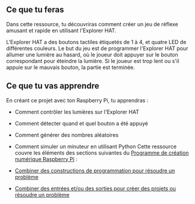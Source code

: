 ## Ce que tu feras

Dans cette ressource, tu découvriras comment créer un jeu de réflexe amusant et rapide en utilisant l'Explorer HAT.

L'Explorer HAT a des boutons tactiles étiquetés de 1 à 4, et quatre LED de différentes couleurs. Le but du jeu est de programmer l'Explorer HAT pour allumer une lumière au hasard, où le joueur doit appuyer sur le bouton correspondant pour éteindre la lumière. Si le joueur est trop lent ou s'il appuie sur le mauvais bouton, la partie est terminée.

## Ce que tu vas apprendre

En créant ce projet avec ton Raspberry Pi, tu apprendras :

- Comment contrôler les lumières sur l'Explorer HAT
- Comment détecter quand et quel bouton a été appuyé
- Comment générer des nombres aléatoires
- Comment simuler un minuteur en utilisant Python Cette ressource couvre les éléments des sections suivantes du [Programme de création numérique Raspberry Pi](https://www.raspberrypi.org/curriculum/) :

- [Combiner des constructions de programmation pour résoudre un problème](https://www.raspberrypi.org/curriculum/programming/builder)

- [Combiner des entrées et/ou des sorties pour créer des projets ou résoudre un problème](https://www.raspberrypi.org/curriculum/physical-computing/builder)